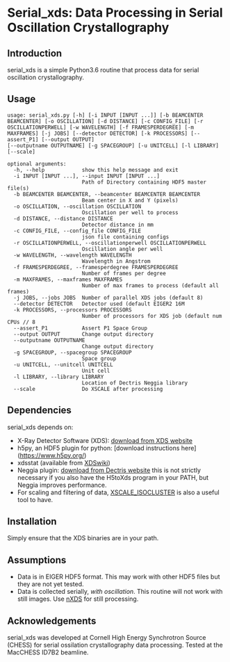 Serial_xds: Data Processing in Serial Oscillation Crystallography
================

Introduction
----------------
serial_xds is a simple Python3.6 routine that process data for serial oscillation crystallography.

Usage
----------------
    usage: serial_xds.py [-h] [-i INPUT [INPUT ...]] [-b BEAMCENTER BEAMCENTER] [-o OSCILLATION] [-d DISTANCE] [-c CONFIG_FILE] [-r OSCILLATIONPERWELL] [-w WAVELENGTH] [-f FRAMESPERDEGREE] [-m MAXFRAMES] [-j JOBS] [--detector DETECTOR] [-k PROCESSORS] [--assert_P1] [--output OUTPUT]
    [--outputname OUTPUTNAME] [-g SPACEGROUP] [-u UNITCELL] [-l LIBRARY] [--scale]

    optional arguments:
      -h, --help            show this help message and exit
      -i INPUT [INPUT ...], --input INPUT [INPUT ...]
                            Path of Directory containing HDF5 master file(s)
      -b BEAMCENTER BEAMCENTER, --beamcenter BEAMCENTER BEAMCENTER
                            Beam center in X and Y (pixels)
      -o OSCILLATION, --oscillation OSCILLATION
                            Oscillation per well to process
      -d DISTANCE, --distance DISTANCE
                            Detector distance in mm
      -c CONFIG_FILE, --config_file CONFIG_FILE
                            json file containing configs
      -r OSCILLATIONPERWELL, --oscillationperwell OSCILLATIONPERWELL
                            Oscillation angle per well
      -w WAVELENGTH, --wavelength WAVELENGTH
                            Wavelength in Angstrom
      -f FRAMESPERDEGREE, --framesperdegree FRAMESPERDEGREE
                            Number of frames per degree
      -m MAXFRAMES, --maxframes MAXFRAMES
                            Number of max frames to process (default all frames)
      -j JOBS, --jobs JOBS  Number of parallel XDS jobs (default 8)
      --detector DETECTOR   Detector used (default EIGER2 16M
      -k PROCESSORS, --processors PROCESSORS
                            Number of processors for XDS job (default num CPUs // 8
      --assert_P1           Assert P1 Space Group
      --output OUTPUT       Change output directory
      --outputname OUTPUTNAME
                            Change output directory
      -g SPACEGROUP, --spacegroup SPACEGROUP
                            Space group
      -u UNITCELL, --unitcell UNITCELL
                            Unit cell
      -l LIBRARY, --library LIBRARY
                            Location of Dectris Neggia library
      --scale               Do XSCALE after processing


Dependencies
--------------
serial_xds depends on:

* X-Ray Detector Software (XDS): [download from XDS website](http://xds.mpimf-heidelberg.mpg.de/)
* h5py, an HDF5 plugin for python: [download instructions here] (https://www.h5py.org/)
* xdsstat (available from [XDSwiki](https://strucbio.biologie.uni-konstanz.de/xdswiki/index.php/Xdsstat#Availability))
* Neggia plugin: [download from Dectris website](https://www.dectris.com/accounts/login/?next=/support/downloads/software/neggia/) this is not strictly necessary if you also have the H5toXds program in your PATH, but Neggia improves performance.
* For scaling and filtering of data, [XSCALE_ISOCLUSTER](https://strucbio.biologie.uni-konstanz.de/xdswiki/index.php/XSCALE_ISOCLUSTER) is also a useful tool to have.

Installation
---------------
Simply ensure that the XDS binaries are in your path.

Assumptions
---------------

* Data is in EIGER HDF5 format. This may work with other HDF5 files but they are not yet tested.
* Data is collected serially, <i>with oscillation</i>. This routine will not work with still images. Use [nXDS](http://nxds.mpimf-heidelberg.mpg.de/) for still processing.

Acknowledgements
-----------------
serial_xds was developed at Cornell High Energy Synchrotron Source (CHESS) for serial ossilation crystallography data processing. Tested at the MacCHESS ID7B2 beamline.
